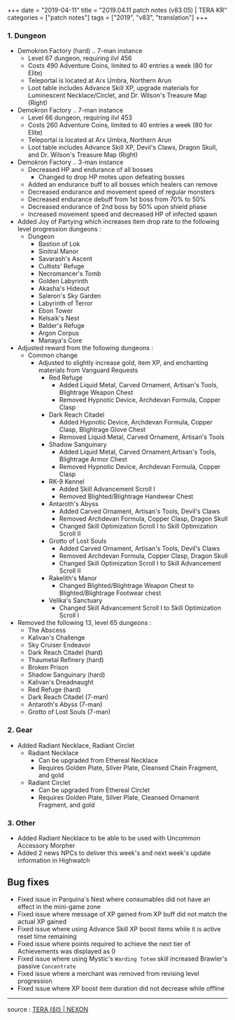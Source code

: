+++
date = "2019-04-11"
title = "2019.04.11 patch notes (v83.05) | TERA KR"
categories = ["patch notes"]
tags = ["2019", "v83", "translation"]
+++

### 1. Dungeon
- Demokron Factory (hard) .. 7-man instance
  - Level 67 dungeon, requiring ilvl 456
  - Costs 490 Adventure Coins, limited to 40 entries a week (80 for Elite)
  - Teleportal is located at Arx Umbra, Northern Arun
  - Loot table includes Advance Skill XP, upgrade materials for Luminescent Necklace/Circlet, and Dr. Wilson's Treasure Map (Right)
- Demokron Factory .. 7-man instance
  - Level 66 dungeon, requiring ilvl 453
  - Costs 260 Adventure Coins, limited to 40 entries a week (80 for Elite)
  - Teleportal is located at Arx Umbra, Northern Arun
  - Loot table includes Advance Skill XP, Devil's Claws, Dragon Skull, and Dr. Wilson's Treasure Map (Right)
- Demokron Factory .. 3-man instance
  - Decreased HP and endurance of all bosses
    - Changed to drop HP motes upon defeating bosses
  - Added an endurance buff to all bosses which healers can remove
  - Decreased endurance and movement speed of regular monsters
  - Decreased endurance debuff from 1st boss from 70% to 50%
  - Decreased endurance of 2nd boss by 50% upon shield phase
  - Increased movement speed and decreased HP of infected spawn
- Added Joy of Partying which increases item drop rate to the following level progression dungeons :
  - Dungeon
    - Bastion of Lok
    - Sinitral Manor
    - Savarash's Ascent
    - Cultists' Refuge
    - Necromancer's Tomb
    - Golden Labyrinth
    - Akasha's Hideout
    - Saleron's Sky Garden
    - Labyrinth of Terror
    - Ebon Tower
    - Kelsaik's Nest
    - Balder's Refuge
    - Argon Corpus
    - Manaya's Core
- Adjusted reward from the following dungeons :
  - Common change
    - Adjusted to slightly increase gold, item XP, and enchanting materials from Vanguard Requests
      - Red Refuge
        - Added Liquid Metal, Carved Ornament, Artisan's Tools, Blightrage Weapon Chest
        - Removed Hypnotic Device, Archdevan Formula, Copper Clasp
      - Dark Reach Citadel
        - Added Hypnotic Device, Archdevan Formula, Copper Clasp, Blightrage Glove Chest
        - Removed Liquid Metal, Carved Ornament, Artisan's Tools
      - Shadow Sanguinary
        - Added Liquid Metal, Carved Ornament,Artisan's Tools, Blightrage Armor Chest
        - Removed Hypnotic Device, Archdevan Formula, Copper Clasp
      - RK-9 Kennel
        - Added Skill Advancement Scroll I
        - Removed Blighted/Blightrage Handwear Chest
      - Antaroth's Abyss
        - Added Carved Ornament, Artisan's Tools, Devil's Claws
        - Removed Archdevan Formula, Copper Clasp, Dragon Skull
        - Changed Skill Optimization Scroll I to Skill Optimization Scroll II
      - Grotto of Lost Souls
        - Added Carved Ornament, Artisan's Tools, Devil's Claws
        - Removed Archdevan Formula, Copper Clasp, Dragon Skull
        - Changed Skill Optimization Scroll I to Skill Advancement Scroll II
      - Rakelith's Manor
        - Changed Blighted/Blightrage Weapon Chest to Blighted/Blightrage Footwear chest
      - Velika's Sanctuary
        - Changed Skill Advancement Scroll I to Skill Optimization Scroll I
- Removed the following 13, level 65 dungeons :
  - The Abscess
  - Kalivan's Challenge
  - Sky Cruiser Endeavor
  - Dark Reach Citadel (hard)
  - Thaumetal Refinery (hard)
  - Broken Prison
  - Shadow Sanguinary (hard)
  - Kalivan's Dreadnaught
  - Red Refuge (hard)
  - Dark Reach Citadel (7-man)
  - Antaroth's Abyss (7-man)
  - Grotto of Lost Souls (7-man)

### 2. Gear
- Added Radiant Necklace, Radiant Circlet
  - Radiant Necklace
    - Can be upgraded from Ethereal Necklace
    - Requires Golden Plate, Silver Plate, Cleansed Chain Fragment, and gold
  - Radiant Circlet
    - Can be upgraded from Ethereal Circlet
    - Requires Golden Plate, Silver Plate, Cleansed Ornament Fragment, and gold

### 3. Other
- Added Radiant Necklace to be able to be used with Uncommon Accessory Morpher
- Added 2 news NPCs to deliver this week's and next week's update information in Highwatch

## Bug fixes

- Fixed issue in Parquina's Nest where consumables did not have an effect in the mini-game zone
- Fixed issue where message of XP gained from XP buff did not match the actual XP gained
- Fixed issue where using Advance Skill XP boost items while it is active reset time remaining
- Fixed issue where points required to achieve the next tier of Achievements was displayed as 0
- Fixed issue where using Mystic's `Warding Totem` skill increased Brawler's passive `Concentrate`
- Fixed issue where a merchant was removed from revising level progression
- Fixed issue where XP boost item duration did not decrease while offline

----

source : [TERA 테라 | NEXON](http://tera.nexon.com/news/update/view.aspx?n4articlesn=388)
